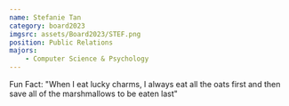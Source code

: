 ```yaml
---
name: Stefanie Tan
category: board2023
imgsrc: assets/Board2023/STEF.png
position: Public Relations
majors:
    - Computer Science & Psychology
---
```


Fun Fact: "When I eat lucky charms, I always eat all the oats first and then save all of the marshmallows to be eaten last"
